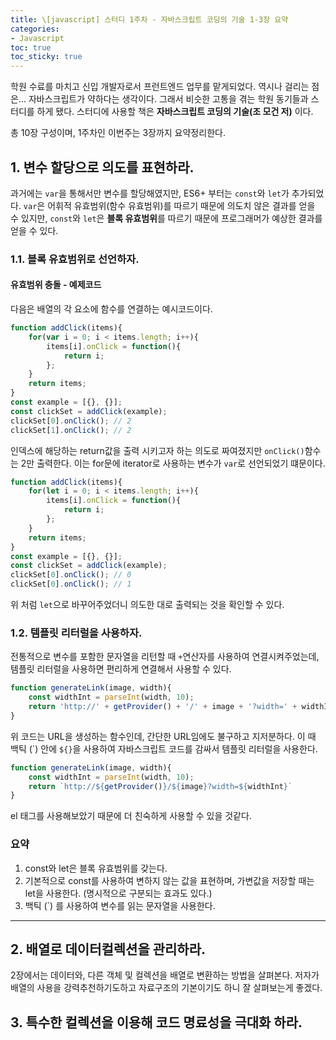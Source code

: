 ```yaml
---
title: \[javascript] 스터디 1주차 - 자바스크립트 코딩의 기술 1-3장 요약
categories:
- Javascript
toc: true
toc_sticky: true
---
```


학원 수료를 마치고 신입 개발자로서 프런트엔드 업무를 맡게되었다. 역시나 걸리는 점은... 자바스크립트가 약하다는 생각이다. 
그래서 비슷한 고통을 겪는 학원 동기들과 스터디를 하게 됐다. 스터디에 사용할 책은 **자바스크립트 코딩의 기술(조 모건 저)** 이다.

총 10장 구성이며, 1주차인 이번주는 3장까지 요약정리한다.

## 1. 변수 할당으로 의도를 표현하라.

과거에는 `var`을 통해서만 변수를 할당해였지만, ES6+ 부터는 `const`와 `let`가 추가되었다.
`var`은 어휘적 유효범위(함수 유효범위)를 따르기 때문에 의도치 않은 결과를 얻을 수 있지만, `const`와 `let`은 **블록 유효범위**를 따르기 때문에 프로그래머가 예상한 결과를 얻을 수 있다.

### 1.1. 블록 유효범위로 선언하자.

#### 유효범위 충돌 - 예제코드

다음은 배열의 각 요소에 함수를 연결하는 예시코드이다.

```javascript
function addClick(items){
    for(var i = 0; i < items.length; i++){
        items[i].onClick = function(){
            return i;
        };
    }
    return items;
}
const example = [{}, {}];
const clickSet = addClick(example);
clickSet[0].onClick(); // 2
clickSet[1].onClick(); // 2
```

인덱스에 해당하는 return값을 출력 시키고자 하는 의도로 짜여졌지만 `onClick()`함수는 2만 출력한다.
이는 for문에 iterator로 사용하는 변수가 `var`로 선언되었기 떄문이다. 

```javascript
function addClick(items){
    for(let i = 0; i < items.length; i++){
        items[i].onClick = function(){
            return i;
        };
    }
    return items;
}
const example = [{}, {}];
const clickSet = addClick(example);
clickSet[0].onClick(); // 0
clickSet[0].onClick(); // 1
```

위 처럼 `let`으로 바꾸어주었더니 의도한 대로 출력되는 것을 확인할 수 있다.

### 1.2. 템플릿 리터럴을 사용하자.

전통적으로 변수를 포함한 문자열을 리턴할 때 `+`연산자를 사용하여 연결시켜주었는데,
템플릿 리터럴을 사용하면 편리하게 연결해서 사용할 수 있다.  

```javascript
function generateLink(image, width){
    const widthInt = parseInt(width, 10);
    return 'http://' + getProvider() + '/' + image + '?width=' + widthInt;
}
```

위 코드는 URL을 생성하는 함수인데, 간단한 URL임에도 불구하고 지저분하다.
이 때 백틱 (\`) 안에 `${}`을 사용하여 자바스크립트 코드를 감싸서 템플릿 리터럴을 사용한다.

```javascript
function generateLink(image, width){
    const widthInt = parseInt(width, 10);
    return `http://${getProvider()}/${image}?width=${widthInt}`
}
```

el 태그를 사용해보았기 때문에 더 친숙하게 사용할 수 있을 것같다. 


### 요약

1. const와 let은 블록 유효범위를 갖는다.
2. 기본적으로 const를 사용하여 변하지 않는 값을 표현하며, 가변값을 저장할 때는 let을 사용한다. (명시적으로 구분되는 효과도 있다.)
3. 백틱 (\`) 를 사용하여 변수를 읽는 문자열을 사용한다.

- - -

## 2. 배열로 데이터컬렉션을 관리하라.

2장에서는 데이터와, 다른 객체 및 컬렉션을 배열로 변환하는 방법을 살펴본다. 
저자가 배열의 사용을 강력추천하기도하고 자료구조의 기본이기도 하니 잘 살펴보는게 좋겠다.



## 3. 특수한 컬렉션을 이용해 코드 명료성을 극대화 하라.


```javascript
```